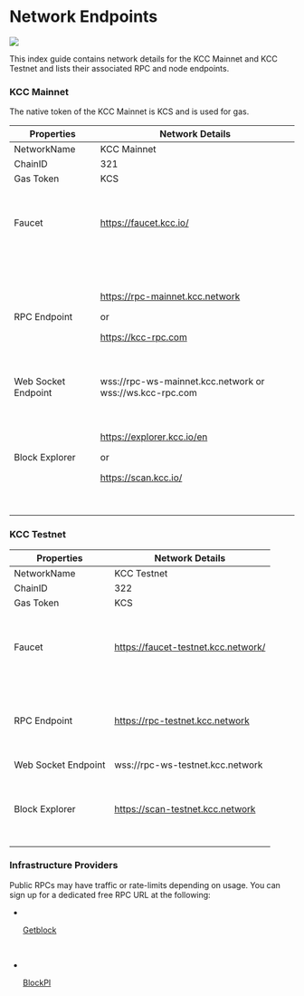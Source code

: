 # Network Endpoints

![](https://95401824-files.gitbook.io/\~/files/v0/b/gitbook-x-prod.appspot.com/o/spaces%2F0Tecsoe4KNURIiIXeVdO%2Fuploads%2Fjb3gHNUGCy6g25ZYKoBf%2FNetwork%20Endpoints.png?alt=media\&token=0868f82d-afcf-4863-a0e3-2c902a0a9fe0)

This index guide contains network details for the KCC Mainnet and KCC Testnet and lists their associated RPC and node endpoints.

### KCC Mainnet <a href="#kcc-mainnet" id="kcc-mainnet"></a>

The native token of the KCC Mainnet is KCS and is used for gas.

| Properties          | Network Details                                                                                                                                                             |
| ------------------- | --------------------------------------------------------------------------------------------------------------------------------------------------------------------------- |
| NetworkName         | KCC Mainnet                                                                                                                                                                 |
| ChainID             | 321                                                                                                                                                                         |
| Gas Token           | KCS                                                                                                                                                                         |
| Faucet              | <p>​</p><p><a href="https://faucet.kcc.io/">https://faucet.kcc.io/</a></p><p>​</p>                                                                                          |
| RPC Endpoint        | <p>​</p><p><a href="https://rpc-mainnet.kcc.network/">https://rpc-mainnet.kcc.network</a></p><p>or</p><p><a href="https://kcc-rpc.com/">https://kcc-rpc.com</a></p><p>​</p> |
| Web Socket Endpoint | wss://rpc-ws-mainnet.kcc.network or wss://ws.kcc-rpc.com                                                                                                                    |
| Block Explorer      | <p>​</p><p><a href="https://explorer.kcc.io/en">https://explorer.kcc.io/en</a></p><p>or</p><p><a href="https://scan.kcc.io/">https://scan.kcc.io/</a></p><p>​</p>           |

### KCC Testnet <a href="#kcc-testnet" id="kcc-testnet"></a>

| Properties          | Network Details                                                                                              |
| ------------------- | ------------------------------------------------------------------------------------------------------------ |
| NetworkName         | KCC Testnet                                                                                                  |
| ChainID             | 322                                                                                                          |
| Gas Token           | KCS                                                                                                          |
| Faucet              | <p>​</p><p><a href="https://faucet-testnet.kcc.network/">https://faucet-testnet.kcc.network/</a></p><p>​</p> |
| RPC Endpoint        | <p>​</p><p><a href="https://rpc-testnet.kcc.network/">https://rpc-testnet.kcc.network</a></p><p>​</p>        |
| Web Socket Endpoint | wss://rpc-ws-testnet.kcc.network                                                                             |
| Block Explorer      | <p>​</p><p><a href="https://scan-testnet.kcc.network/">https://scan-testnet.kcc.network</a></p><p>​</p>      |

### Infrastructure Providers <a href="#infrastructure-providers" id="infrastructure-providers"></a>

Public RPCs may have traffic or rate-limits depending on usage. You can sign up for a dedicated free RPC URL at the following:

*   ​

    [Getblock](https://getblock.io/en/)

    ​
*   ​

    [BlockPI](https://chains.blockpi.io/#/polygon)

    ​
